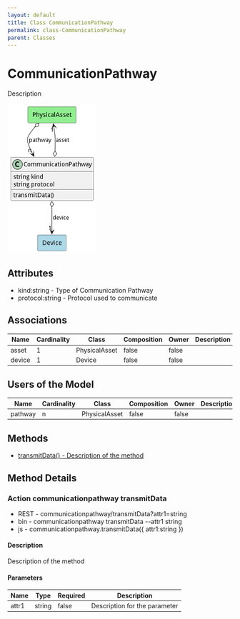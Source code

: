 ```yaml
---
layout: default
title: Class CommunicationPathway
permalink: class-CommunicationPathway
parent: Classes
---
```


# CommunicationPathway

Description

![Logical Diagram](./logical.png)

## Attributes

* kind:string - Type of Communication Pathway
* protocol:string - Protocol used to communicate


## Associations

| Name | Cardinality | Class | Composition | Owner | Description |
| --- | --- | --- | --- | --- | --- |
| asset | 1 | PhysicalAsset | false | false |  |
| device | 1 | Device | false | false |  |



## Users of the Model

| Name | Cardinality | Class | Composition | Owner | Description |
| --- | --- | --- | --- | --- | --- |
| pathway | n | PhysicalAsset | false | false |  |





## Methods
* [transmitData() - Description of the method](#action-transmitData)


<h2>Method Details</h2>
    
### Action communicationpathway transmitData



* REST - communicationpathway/transmitData?attr1=string
* bin - communicationpathway transmitData --attr1 string
* js - communicationpathway.transmitData({ attr1:string })

#### Description
Description of the method

#### Parameters

| Name | Type | Required | Description |
|---|---|---|---|
| attr1 | string |false | Description for the parameter |





